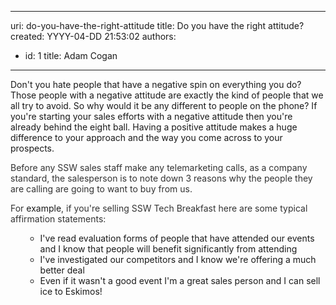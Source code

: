 

---
uri: do-you-have-the-right-attitude
title: Do you have the right attitude?
created: YYYY-04-DD 21:53:02
authors:
  - id: 1
    title: Adam Cogan
---




<span class='intro'> Don't you hate people that have a negative spin on everything you do? Those people with a negative attitude are exactly the kind of people that we all try to avoid. So why would it be any different to people on&#160;the phone? If you're starting your sales efforts with a negative attitude then you're already behind the eight ball. Having a positive attitude makes a huge difference to your approach and the way you come across to your prospects.​<br> </span>

<p>​<span style="color&#58;#333333;">Before any SSW sales staff make any telemarketing calls, as a company standard, the salesperson  is to note down 3 reasons why the people they are calling are going to want to buy from us.</span></p><p><span style="color&#58;#333333;"></span><span style="color&#58;#333333;">For </span>example<span style="color&#58;#333333;">, if you're selling SSW Tech Breakfast here are some typical affirmation statements&#58;</span></p><ol><ul><li>I've read evaluation forms of people that have attended our events and I know that people will benefit significantly from attending</li><li>I've investigated our competitors and I know we're offering a much better deal</li><li>Even if it wasn't a good event I'm a great sales person and I can sell ice to Eskimos!<br></li></ul></ol>



